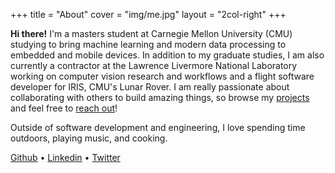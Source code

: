 +++
title = "About"
cover = "img/me.jpg"
layout = "2col-right"
+++

**Hi there!** I'm a masters student at Carnegie Mellon University (CMU) studying to bring machine learning and modern data processing to embedded and mobile devices.
In addition to my graduate studies, I am also currently a contractor at the Lawrence Livermore National Laboratory working on computer vision research and workflows and a flight software developer for IRIS, CMU's Lunar Rover. 
I am really passionate about collaborating with others to build amazing things, so browse my [projects](/portfolio) and feel free to [reach out](#contact)!

Outside of software development and engineering, I love spending time outdoors, playing music, and cooking.

[Github](https://github.com/justinnuwin) • [Linkedin](https://www.linkedin.com/in/justinnuwin/) • [Twitter](https://twitter.com/justinnuwin)

